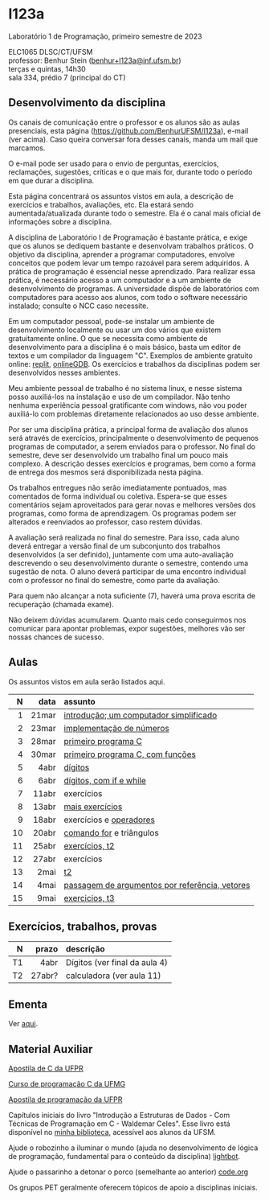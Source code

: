 # l123a
Laboratório 1 de Programação, primeiro semestre de 2023


ELC1065 DLSC/CT/UFSM\
professor: Benhur Stein 
([benhur+l123a@inf.ufsm.br](mailto:benhur%2bl123a@inf.ufsm.br))\
terças e quintas, 14h30\
sala 334, prédio 7 (principal do CT)

## Desenvolvimento da disciplina

Os canais de comunicação entre o professor e os alunos são as aulas presenciais, esta página (<https://github.com/BenhurUFSM/l123a>), e-mail (ver acima). Caso queira conversar fora desses canais, manda um mail que marcamos.

O e-mail pode ser usado para o envio de perguntas, exercícios, reclamações, sugestões, críticas e o que mais for, durante todo o período em que durar a disciplina.

Esta página concentrará os assuntos vistos em aula, a descrição de exercícios e trabalhos, avaliações, etc. Ela estará sendo aumentada/atualizada durante todo o semestre. Ela é o canal mais oficial de informações sobre a disciplina.

A disciplina de Laboratório I de Programação é bastante prática, e exige que os alunos se dediquem bastante e desenvolvam trabalhos práticos.
O objetivo da disciplina, aprender a programar computadores, envolve conceitos que podem levar um tempo razoável para serem adquiridos.
A prática de programação é essencial nesse aprendizado.
Para realizar essa prática, é necessário acesso a um computador e a um ambiente de desenvolvimento de programas.
A universidade dispõe de laboratórios com computadores para acesso aos alunos, com todo o software necessário instalado; consulte o NCC caso necessite.

Em um computador pessoal, pode-se instalar um ambiente de desenvolvimento localmente ou usar um dos vários que existem gratuitamente online.
O que se necessita como ambiente de desenvolvimento para a disciplina é o mais básico, basta um editor de textos e um compilador da linguagem "C".
Exemplos de ambiente gratuito online: [replit](https://www.replit.com), [onlineGDB](https://www.onlinegdb.com).
Os exercícios e trabalhos da disciplinas podem ser desenvolvidos nesses ambientes.

Meu ambiente pessoal de trabalho é no sistema linux, e nesse sistema posso auxiliá-los na instalação e uso de um compilador.
Não tenho nenhuma experiência pessoal gratificante com windows, não vou poder auxiliá-lo com problemas diretamente relacionados ao uso desse ambiente.

Por ser uma disciplina prática, a principal forma de avaliação dos alunos será através de exercícios, principalmente o desenvolvimento de pequenos programas de computador, a serem enviados para o professor. No final do semestre, deve ser desenvolvido um trabalho final um pouco mais complexo.
A descrição desses exercícios e programas, bem como a forma de entrega dos mesmos será disponibilizada nesta página.

Os trabalhos entregues não serão imediatamente pontuados, mas comentados de forma individual ou coletiva.
Espera-se que esses comentários sejam aproveitados para gerar novas e melhores versões dos programas, como forma de aprendizagem. 
Os programas podem ser alterados e reenviados ao professor, caso restem dúvidas.

A avaliação será realizada no final do semestre. Para isso, cada aluno deverá entregar a versão final de um subconjunto dos trabalhos desenvolvidos (a ser definido), juntamente com uma auto-avaliação descrevendo o seu desenvolvimento durante o semestre, contendo uma sugestão de nota.
O aluno deverá participar de uma encontro individual com o professor no final do semestre, como parte da avaliação.

Para quem não alcançar a nota suficiente (7), haverá uma prova escrita de recuperação (chamada exame).

Não deixem dúvidas acumularem.
Quanto mais cedo conseguirmos nos comunicar para apontar problemas, expor sugestões, melhores vão ser nossas chances de sucesso.

##  Aulas 

Os assuntos vistos em aula serão listados aqui.

|    N |   data | assunto
| ---: | -----: | :--------
|    1 |  21mar | [introdução; um computador simplificado](Aulas/01.md)
|    2 |  23mar | [implementação de números](Aulas/02.md)
|    3 |  28mar | [primeiro programa C](Aulas/03.md)
|    4 |  30mar | [primeiro programa C, com funções](Aulas/04.md)
|    5 |   4abr | [dígitos](Aulas/05.md)
|    6 |   6abr | [dígitos, com if e while](Aulas/06.md)
|    7 |  11abr | exercícios
|    8 |  13abr | [mais exercícios](Aulas/08.md)
|    9 |  18abr | exercícios e [operadores](Aulas/09.md)
|   10 |  20abr | [comando for](Aulas/10.md) e triângulos
|   11 |  25abr | [exercícios, t2](Aulas/11.md)
|   12 |  27abr | exercícios
|   13 |   2mai | [t2](Aulas/13.md)
|   14 |   4mai | [passagem de argumentos por referência, vetores](Aulas/14.md)
|   15 |   9mai | [exercicios, t3](Aulas/15.md)



## Exercícios, trabalhos, provas

|     N |    prazo | descrição
| ----: | -------: | :-----------
|    T1 |     4abr | Dígitos (ver final da aula 4)
|    T2 |   27abr? | calculadora (ver aula 11)


## Ementa

Ver [aqui](https://www.ufsm.br/ementario/disciplinas/ELC1065/).

## Material Auxiliar

[Apostila de C da UFPR](http://www.inf.ufpr.br/cursos/ci067/Docs/NotasAula.pdf)

[Curso de programação C da UFMG](http://www2.dcc.ufmg.br/disciplinas/pc/source/introducao_c_renatocm_deeufmg.pdf)

[Apostila de programação da UFPR](https://www.inf.ufpr.br/marcos/livro_alg1/livro_alg1.pdf)

Capítulos iniciais do livro "Introdução a Estruturas de Dados - Com Técnicas de Programação em C - Waldemar Celes".
Esse livro está disponível no [minha biblioteca](https://www.ufsm.br/orgaos-suplementares/biblioteca/e-books-2/), acessível aos alunos da UFSM.

Ajude o robozinho a iluminar o mundo (ajuda no desenvolvimento de lógica de programação, fundamental para o conteúdo da disciplina) [lightbot](http://lightbot.com).

Ajude o passarinho a detonar o porco (semelhante ao anterior) [code.org](http://studio.code.org/hoc/1)

Os grupos PET geralmente oferecem tópicos de apoio a disciplinas iniciais.

